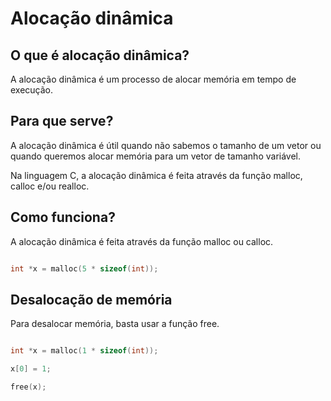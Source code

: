 # Alocação dinâmica 

## O que é alocação dinâmica?

A alocação dinâmica é um processo de alocar memória em tempo de execução. 

## Para que serve? 

A alocação dinâmica é útil quando não sabemos o tamanho de um vetor ou quando queremos alocar memória para um vetor de tamanho variável.

Na linguagem C, a alocação dinâmica é feita através da função malloc, calloc e/ou realloc.

## Como funciona?

A alocação dinâmica é feita através da função malloc ou calloc.

```c

int *x = malloc(5 * sizeof(int));

```

## Desalocação de memória

Para desalocar memória, basta usar a função free.

```c

int *x = malloc(1 * sizeof(int));

x[0] = 1;

free(x);

```